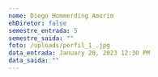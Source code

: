 ```yaml
---
nome: Diego Hommerding Amorim
ehDiretor: false
semestre_entrada: 5
semestre_saida: ""
foto: /uploads/perfil_1_.jpg
data_entrada: January 28, 2023 12:30 PM
data_saida: ""
---
```

